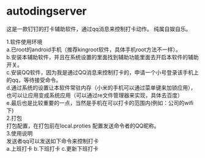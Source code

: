 # autodingserver
   这是一款钉钉的打卡辅助软件，通过qq消息来控制打卡动作。
纯属自娱自乐。


1.软件使用环境<br/>
   a.已root的android手机（推荐kingroot软件，具体手机root方法不一样）。<br/>
   b.安装本辅助软件，并且在系统设置的里面找到辅助功能里面去开启本软件的辅助开关。<br/>
   c.安装QQ软件，因为我是通过QQ消息来控制打卡的，申请一个小号登录该手机上的qq，等待接受命令。<br/>
   d.通过系统的设置让本软件常驻内存（小米的手机可以通过菜单键来加锁应用），也可以让应用变成系统应用（可以通过re文件管理器来实现，具体去百度）<br/>
   e.最后也是比较重要的一点，当然是手机在可以打卡的范围内(例如：公司的wifi下)<br/>
2.打包<br/>
   打包配置，在打包前在local.proties 配置发送命令者的QQ昵称。<br/>
3.使用说明<br/>
   发送者qq可以发送如下命令来控制打卡<br/>
    a.上班打卡
    b.下班打卡
    c.更新下班打卡
